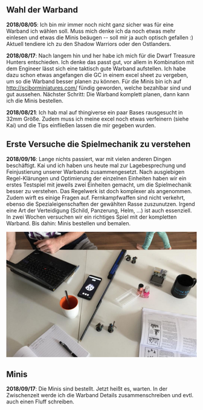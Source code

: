 ## Wahl der Warband

**2018/08/05**: Ich bin mir immer noch nicht ganz sicher was für eine Warband ich
wählen soll. Muss mich denke ich da noch etwas mehr einlesen und etwas die
Minis beäugen -- soll mir ja auch optisch gefallen :) Aktuell tendiere ich zu
den Shadow Warriors oder den Ostlanders.

**2018/08/17**: Nach langem hin und her habe ich mich für die Dwarf Treasure Hunters
entschieden. Ich denke das passt gut, vor allem in Kombination mit dem Engineer
lässt sich eine taktisch gute Warband aufstellen. Ich habe dazu schon etwas
angefangen die GC in einem excel sheet zu vergeben, um so die Warband besser
planen zu können. Für die Minis bin ich auf http://sciborminiatures.com/ fündig
geworden, welche bezahlbar sind und gut aussehen. Nächster Schritt: Die Warband
komplett planen, dann kann ich die Minis bestellen.

**2018/08/21**: Ich hab mal auf thingiverse ein paar Bases rausgesucht in 32mm
Größe. Zudem muss ich meine excel noch etwas verfeinern (siehe Kai) und die
Tips einfließen lassen die mir gegeben wurden.

## Erste Versuche die Spielmechanik zu verstehen

**2018/09/16**: Lange nichts passiert, war mit vielen anderen Dingen beschäftigt.
Kai und ich haben uns heute mal zur Lagebesprechung und Feinjustierung
unserer Warbands zusammengesetzt. Nach ausgiebigen Regel-Klärungen und
Optimierung der einzelnen Einheiten haben wir ein erstes Testspiel mit jeweils
zwei Einheiten gemacht, um die Spielmechanik besser zu verstehen. Das Regelwerk
ist doch komplexer als angenommen. Zudem wirft es einige Fragen auf.
Fernkampfwaffen sind nicht verkehrt, ebenso die Spezialeigenschaften der
gewählten Rasse zuszunutzen. Irgend eine Art der Verteidigung (Schild,
Panzerung, Helm, ...) ist auch essenziell. In zwei Wochen versuchen wir ein
richtiges Spiel mit der kompletten Warband. Bis dahin: Minis bestellen und
bemalen.

![big confusion](diary-20180916-1.jpg)

## Minis

**2018/09/17**: Die Minis sind bestellt. Jetzt heißt es, warten. In der
Zwischenzeit werde ich die Warband Details zusammenschreiben und evtl.
auch einen Fluff schreiben.
